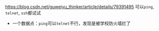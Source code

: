 https://blog.csdn.net/guweiyu_thinker/article/details/79391495
可以`ping`, `telnet`, `ssh`都试试
- 一个数据点：`ping`可以`telnet`不行，发现是被学校防火墙拦了